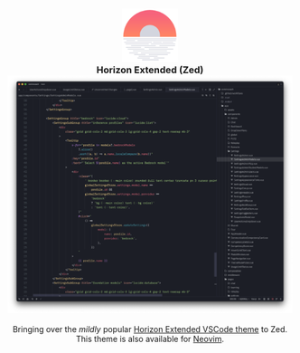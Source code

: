 <h3 align="center">
<img src="./imgs/logo.svg" width="100" alt="logo"/></br>
Horizon Extended (Zed)
<img src="./imgs/teaser.png" alt="teaser stack"/>
</h3>

<p align="center">
Bringing over the <i>mildly</i> popular <a href="https://github.com/lancewilhelm/horizon-extended">Horizon Extended VSCode theme</a> to Zed. This theme is also available for <a href="https://github.com/lancewilhelm/horizon-extended.nvim">Neovim</a>.
</p>
